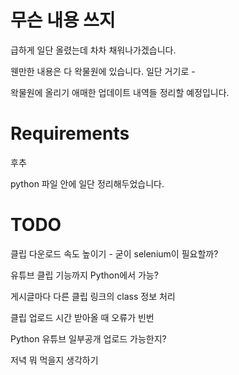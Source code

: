 # 무슨 내용 쓰지
급하게 일단 올렸는데 차차 채워나가겠습니다.

웬만한 내용은 다 왁물원에 있습니다. 일단 거기로 - 

왁물원에 올리기 애매한 업데이트 내역들 정리할 예정입니다.

# Requirements

후추

python 파일 안에 일단 정리해두었습니다.

# TODO

클립 다운로드 속도 높이기 - 굳이 selenium이 필요할까?

유튜브 클립 기능까지 Python에서 가능?

게시글마다 다른 클립 링크의 class 정보 처리

클립 업로드 시간 받아올 때 오류가 빈번

Python 유튜브 일부공개 업로드 가능한지?

저녁 뭐 먹을지 생각하기
